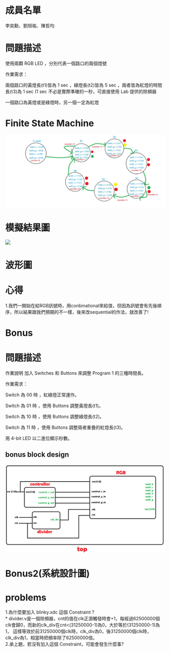 <h1>成員名單</h1>
李奕勳、劉旭祐、陳哲均
<h1>問題描述</h1>
使用兩顆 RGB LED ，分別代表一個路口的兩個燈號

作業需求：

兩個路口的黃燈長(t1)皆為 1 sec ，綠燈長(t2)皆為 5 sec ，兩者皆為紅燈的時間長(t3)為 1 sec (1 sec 不必是實際準確的一秒，可直接使用 Lab 提供的除頻器

一個路口為黃燈或是綠燈時，另一個一定為紅燈
<h1>Finite State Machine</h1>
<img src="https://github.com/sanwich27/2019_FPGA_Design_Group4/blob/master/hw01/FPGA.jpg?raw=true">
<h1>模擬結果圖</h1>
<img src="https://github.com/sanwich27/2019_FPGA_Design_Group4/blob/master/hw01/IMG_3310.MOV?raw=true">
<h1>波形圖</h1>
<h1>心得</h1>
1.我們一開始在給RGB訊號時，用conbinational來給值，但因為訊號會有先後順序，所以結果跟我們預期的不一樣，後來改sequential的作法，就改善了!
<h1>Bonus</h1>
<h1>問題描述</h1>
作業說明
加入 Switches 和 Buttons 來調整 Program 1 的三種時間長。

作業需求：

Switch 為 00 時 ，紅綠燈正常運作。

Switch 為 01 時 ，使用 Buttons 調整黃燈長(t1)。

Switch 為 10 時 ，使用 Buttons 調整綠燈長(t2)。

Switch 為 11 時 ，使用 Buttons 調整兩者重疊的紅燈長(t3)。

用 4-bit LED 以二進位顯示秒數。
<h2>bonus block design</h2>
<img src="https://github.com/sanwich27/2019_FPGA_Design_Group4/blob/master/hw01/bonus/bonus_block_design.png"></img>
<h1>Bonus2(系統設計圖)</h1>
<h1>problems</h1>
1.為什麼要加入 blinky.xdc 這個 Constraint ?<br>
*  divider.v是一個除頻器，cnt的值在clk正源觸發時會+1，每經過62500000個clk會歸0，而新的clk_div在cnt<(31250000-1)為0，大於等於(31250000-1)為1，
  這樣等效於前31250000個clk時，clk_div為0，後31250000個clk時，clk_div為1，相當時把頻率除了62500000倍。<br>
2.承上題，若沒有加入這個 Constraint，可能會發生什麼事?



